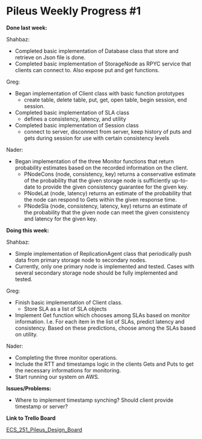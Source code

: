 # Pileus Weekly Progress #1

**Done last week:**

Shahbaz:

* Completed basic implementation of Database class that store and retrieve on Json file is done.
* Completed basic implementation of StorageNode as RPYC service that clients can connect to. Also expose put and get functions.

Greg:

* Began implementation of Client class with basic function prototypes
  * create table, delete table, put, get, open table, begin session, end session. 
* Completed basic implementation of SLA class
  * defines a consistency, latency, and utility
* Completed basic implementation of Session class
  * connect to server, disconnect from server, keep history of puts and gets during session for use with certain consistency levels

Nader:

* Began implementation of the three Monitor functions that return probability estimates based on the recorded information on the client.
  * PNodeCons (node, consistency, key) returns a conservative estimate of the probability that the given storage node is sufficiently up-to-date to provide the given consistency guarantee for the given key.
  * PNodeLat (node, latency) returns an estimate of the probability that the node can respond to Gets within the given response time.
  * PNodeSla (node, consistency, latency, key) returns an estimate of the probability that the given node can meet the given consistency and latency for the given key.


**Doing this week:**

Shahbaz:

* Simple implementation of ReplicationAgent class that periodically push data from primary storage node to secondary nodes.
* Currently, only one primary node is implemented and tested. Cases with several secondary storage node should be fully implemented and tested.

Greg:

* Finish basic implementation of Client class.
  * Store SLA as a list of SLA objects
* Implement Get function which chooses among SLAs based on monitor information. I.e. For each item in the list of SLAs, predict latency and consistency. Based on these predictions, choose among the SLAs based on utility.

Nader:

* Completing the three monitor operations.
* Include the RTT and timestamps logic in the clients Gets and Puts to get the necessary informations for monitoring.
* Start running our system on AWS.

**Issues/Problems:**

* Where to implement timestamp synching? Should client provide timestamp or server?

**Link to Trello Board**

[ECS_251_Pileus_Design_Board](https://trello.com/b/6lscmOq9/pileus)
